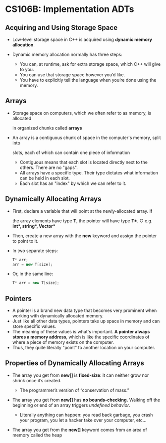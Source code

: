# CS106B: Implementation ADTs

## Acquiring and Using Storage Space

- Low-level storage space in C++ is acquired using **dynamic memory** **allocation**.

- Dynamic memory allocation normally has three steps:
  - You can, at runtime, ask for extra storage space, which C++ will give to you.
  - You can use that storage space however you’d like.
  - You have to explicitly tell the language when you’re done using the memory.

## Arrays

- Storage space on computers, which we often refer to as memory, is allocated

  in organized chunks called **arrays**

- An array is a contiguous chunk of space in the computer's memory, split into

  slots, each of which can contain one piece of information

  - Contiguous means that each slot is located directly next to the others. There are no "gaps".
  - All arrays have a specific type. Their type dictates what information can be held in each slot.
  - Each slot has an "index" by which we can refer to it.

## Dynamically Allocating Arrays

- First, declare a variable that will point at the newly-allocated array. If

  the array elements have type **T**, the pointer will have type **T\***. ○ e.g. **int\*, string\*, Vector<double>\***

- Then, create a new array with the **new** keyword and assign the pointer to point to it.

- In two separate steps:

  ````C++
  T* arr;
  arr = new T[size];
  ````

- Or, in the same line:

  ```c++
  T* arr = new T[size];
  ```

## Pointers

- A pointer is a brand new data type that becomes very prominent when working with dynamically allocated memory.
- Just like all other data types, pointers take up space in memory and can store specific values.
- The meaning of these values is what's important. **A pointer always stores a memory address**, which is like the specific coordinates of where a piece of memory exists on the computer.
- Thus, they quite literally "point" to another location on your computer.

## Properties of Dynamically Allocating Arrays

- The array you get from **new[]** is **fixed-size**: it can neither grow nor shrink once it’s created.
  - The programmer’s version of “conservation of mass.”
- The array you get from **new[]** has **no bounds-checking.** Walking off the beginning or end of an array triggers *undefined behavior*.
  - Literally anything can happen: you read back garbage, you crash your program, you let a hacker take over your computer, etc...

- The array you get from the **new[]** keyword comes from an area of memory called the heap 